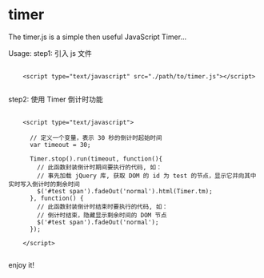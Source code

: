 # timer
The timer.js is a simple then useful JavaScript Timer...

Usage:
step1: 引入 js 文件
<pre>
  <code>
    &lt;script type="text/javascript" src="./path/to/timer.js">&lt;/script>
  </code>
</pre>

step2: 使用 Timer 倒计时功能
<pre>
  <code>
    &lt;script type="text/javascript">
    
      // 定义一个变量，表示 30 秒的倒计时起始时间
      var timeout = 30;
    
      Timer.stop().run(timeout, function(){
        // 此函数封装倒计时期间要执行的代码, 如：
        // 事先加载 jQuery 库, 获取 DOM 的 id 为 test 的节点，显示它并向其中实时写入倒计时的剩余时间
        $('#test span').fadeOut('normal').html(Timer.tm);
      }, function() {
        // 此函数封装倒计时结束时要执行的代码, 如：
        // 倒计时结束，隐藏显示剩余时间的 DOM 节点
        $('#test span').fadeOut('normal');
      });
    
    &lt;/script>
  </code>
</pre>

enjoy it!
